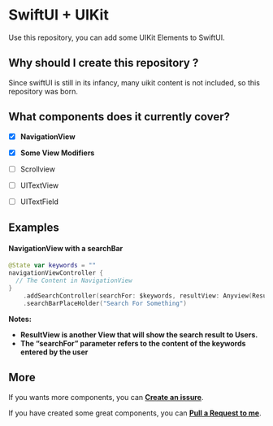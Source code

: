 # SwiftUI + UIKit

Use this repository, you can add some UIKit Elements to SwiftUI.



## Why should I create this repository ?

Since swiftUI is still in its infancy, many uikit content is not included, so this repository was born.



## What components does it currently cover?

- [x] **NavigationView**

- [x] **Some View Modifiers**

- [ ] Scrollview

- [ ] UITextView

- [ ] UITextField

  

## Examples

#### NavigationView with a searchBar

```swift
@State var keywords = ""
navigationViewController {
  // The Content in NavigationView
}
	.addSearchController(searchFor: $keywords, resultView: Anyview(ResultView))
	.searchBarPlaceHolder("Search For Something")
```

**Notes:** 

- **ResultView is another View that will show the search result to Users.**
- **The “searchFor” parameter refers to the content of the keywords entered by the user**



## More

If you wants more components, you can [**Create an issure**](https://github.com/LiYanan2004/SwiftUIKit/issues/new).

If you have created some great components, you can [**Pull a Request to me**](https://github.com/LiYanan2004/SwiftUIKit/pulls).
